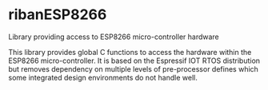 # ribanESP8266
Library providing access to ESP8266 micro-controller hardware

This library provides global C functions to access the hardware within the ESP8266 micro-controller.
It is based on the Espressif IOT RTOS distribution but removes dependency on multiple levels of pre-processor
defines which some integrated design environments do not handle well.